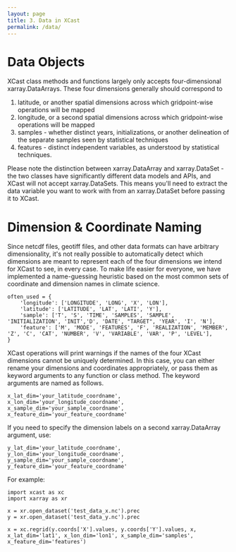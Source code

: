 ```yaml
---
layout: page
title: 3. Data in XCast
permalink: /data/
---
```


# Data Objects

XCast class methods and functions largely only accepts four-dimensional xarray.DataArrays. These four dimensions generally should correspond to
1. latitude, or another spatial dimensions across which gridpoint-wise operations will be mapped
2. longitude, or a second spatial dimensions across which gridpoint-wise operations will be mapped
3. samples - whether distinct years, initializations, or another delineation of the separate samples seen by statistical techniques
4. features - distinct independent variables, as understood by statistical techniques. 

Please note the distinction between xarray.DataArray and xarray.DataSet - the two classes have significantly different data models and APIs, and XCast will not accept xarray.DataSets. This means you'll need to extract the data variable you want to work with from an xarray.DataSet before passing it to XCast. 

# Dimension & Coordinate Naming

Since netcdf files, geotiff files, and other data formats can have arbitrary dimensionality, it's not really possible to automatically detect which dimensions are meant to represent each of the four dimensions we intend for XCast to see, in every case. To make life easier for everyone, we have implemented a name-guessing heuristic based on the most common sets of coordinate and dimension names in climate science. 

```
often_used = { 
	'longitude': ['LONGITUDE', 'LONG', 'X', 'LON'],
	'latitude': ['LATITUDE', 'LAT', 'LATI', 'Y'],
	'sample': ['T', 'S', 'TIME', 'SAMPLES', 'SAMPLE', 'INITIALIZATION', 'INIT','D', 'DATE', "TARGET", 'YEAR', 'I', 'N'],
	'feature': ['M', 'MODE', 'FEATURES', 'F', 'REALIZATION', 'MEMBER', 'Z', 'C', 'CAT', 'NUMBER', 'V', 'VARIABLE', 'VAR', 'P', 'LEVEL'],
}
```

XCast operations will print warnings if the names of the four XCast dimensions cannot be uniquely determined. In this case, you can either rename your dimensions and coordinates appropriately, or pass them as keyword arguments to any function or class method. The keyword arguments are named as follows. 

```x_lat_dim='your_latitude_coordname', x_lon_dim='your_longitude_coordname', x_sample_dim='your_sample_coordname', x_feature_dim='your_feature_coordname'```

If you need to specify the dimension labels on a second xarray.DataArray argument, use:

```y_lat_dim='your_latitude_coordname', y_lon_dim='your_longitude_coordname', y_sample_dim='your_sample_coordname', y_feature_dim='your_feature_coordname'``` 

For example: 

```
import xcast as xc 
import xarray as xr 

x = xr.open_dataset('test_data_x.nc').prec 
y = xr.open_dataset('test_data_y.nc').prec 

x = xc.regrid(y.coords['X'].values, y.coords['Y'].values, x, x_lat_dim='lat1', x_lon_dim='lon1', x_sample_dim='samples', x_feature_dim='features') 
```



